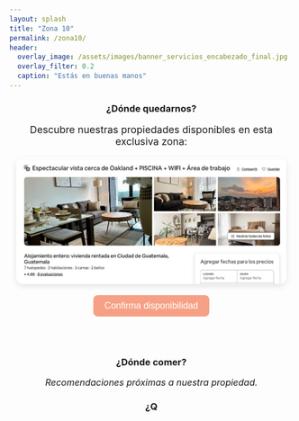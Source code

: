 ```yaml
---
layout: splash
title: "Zona 10"
permalink: /zona10/
header:
  overlay_image: /assets/images/banner_servicios_encabezado_final.jpg
  overlay_filter: 0.2
  caption: "Estás en buenas manos"
---
```


<div style="text-align: center;">

<h3>¿Dónde quedarnos?</h3>
<p style="font-size: 1.1rem;">Descubre nuestras propiedades disponibles en esta exclusiva zona:</p>

<div style="display: flex; justify-content: center; gap: 40px; flex-wrap: wrap;">
  <div style="max-width: 480px;">
    <img src="/assets/images/NEWZona10.jpg" alt="Zona 10 - Vista espectacular" style="width: 100%; border-radius: 12px; box-shadow: 0 4px 12px rgba(0,0,0,0.1);">
    <br><br>
    <a href="https://www.airbnb.mx/rooms/1249461738512117875?guests=1&adults=1&s=67&unique_share_id=85f7acfa-eb6f-4211-a707-3e60ac16d535" target="_blank">
      <button style="background-color: #f6a085; color: white; border: none; padding: 10px 20px; border-radius: 8px; font-size: 1rem; cursor: pointer;">Confirma disponibilidad</button>
    </a>
  </div>
</div>

<br><br>

<h3>¿Dónde comer?</h3>
<p style="font-style: italic; font-size: 1rem;">Recomendaciones próximas a nuestra propiedad.</p>

<h3>¿Q


